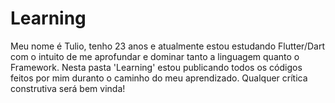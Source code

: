 # Learning
Meu nome é Tulio, tenho 23 anos e atualmente estou estudando Flutter/Dart 
com o intuito de me aprofundar e dominar tanto a linguagem quanto o Framework.
Nesta pasta 'Learning' estou publicando todos os códigos feitos por mim duranto o caminho do meu aprendizado.
Qualquer crítica construtiva será bem vinda!
